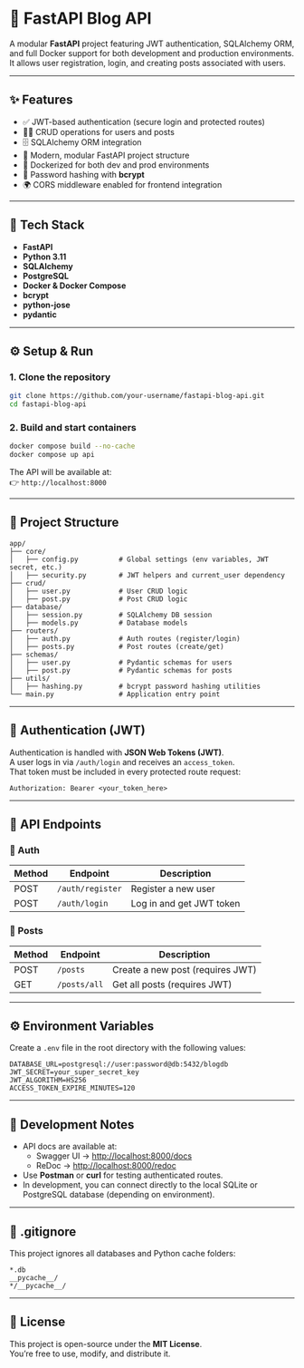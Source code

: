 # 🚀 FastAPI Blog API

A modular **FastAPI** project featuring JWT authentication, SQLAlchemy ORM, and full Docker support for both development and production environments.  
It allows user registration, login, and creating posts associated with users.

---

## ✨ Features

- ✅ JWT-based authentication (secure login and protected routes)
- 🧑‍💻 CRUD operations for users and posts
- 🗄️ SQLAlchemy ORM integration
- 🧱 Modern, modular FastAPI project structure
- 🐳 Dockerized for both dev and prod environments
- 🔐 Password hashing with **bcrypt**
- 🌍 CORS middleware enabled for frontend integration

---

## 🧩 Tech Stack

- **FastAPI**
- **Python 3.11**
- **SQLAlchemy**
- **PostgreSQL**
- **Docker & Docker Compose**
- **bcrypt**
- **python-jose**
- **pydantic**

---

## ⚙️ Setup & Run

### 1. Clone the repository
```bash
git clone https://github.com/your-username/fastapi-blog-api.git
cd fastapi-blog-api
```

### 2. Build and start containers
```bash
docker compose build --no-cache
docker compose up api
```

The API will be available at:  
👉 `http://localhost:8000`

---

## 📂 Project Structure

```
app/
├── core/
│   ├── config.py          # Global settings (env variables, JWT secret, etc.)
│   ├── security.py        # JWT helpers and current_user dependency
├── crud/
│   ├── user.py            # User CRUD logic
│   ├── post.py            # Post CRUD logic
├── database/
│   ├── session.py         # SQLAlchemy DB session
│   ├── models.py          # Database models
├── routers/
│   ├── auth.py            # Auth routes (register/login)
│   ├── posts.py           # Post routes (create/get)
├── schemas/
│   ├── user.py            # Pydantic schemas for users
│   ├── post.py            # Pydantic schemas for posts
├── utils/
│   ├── hashing.py         # bcrypt password hashing utilities
└── main.py                # Application entry point
```

---

## 🔑 Authentication (JWT)

Authentication is handled with **JSON Web Tokens (JWT)**.  
A user logs in via `/auth/login` and receives an `access_token`.  
That token must be included in every protected route request:

```
Authorization: Bearer <your_token_here>
```

---

## 🧠 API Endpoints

### 👤 Auth
| Method | Endpoint         | Description |
|--------|------------------|--------------|
| POST | `/auth/register` | Register a new user |
| POST | `/auth/login`    | Log in and get JWT token |

### 📝 Posts
| Method | Endpoint         | Description |
|--------|------------------|--------------|
| POST | `/posts`         | Create a new post (requires JWT) |
| GET  | `/posts/all`     | Get all posts (requires JWT) |

---

## ⚙️ Environment Variables

Create a `.env` file in the root directory with the following values:

```
DATABASE_URL=postgresql://user:password@db:5432/blogdb
JWT_SECRET=your_super_secret_key
JWT_ALGORITHM=HS256
ACCESS_TOKEN_EXPIRE_MINUTES=120
```

---

## 🧠 Development Notes

- API docs are available at:
  - Swagger UI → [http://localhost:8000/docs](http://localhost:8000/docs)
  - ReDoc → [http://localhost:8000/redoc](http://localhost:8000/redoc)
- Use **Postman** or **curl** for testing authenticated routes.
- In development, you can connect directly to the local SQLite or PostgreSQL database (depending on environment).

---

## 🧹 .gitignore

This project ignores all databases and Python cache folders:

```
*.db
__pycache__/
*/__pycache__/
```

---

## 🪪 License

This project is open-source under the **MIT License**.  
You’re free to use, modify, and distribute it.


